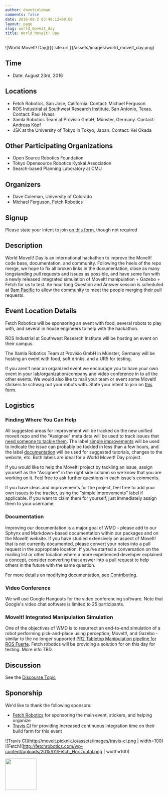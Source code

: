```yaml
---
author: davetcoleman
comments: false
date: 2016-08-2 03:48:12+00:00
layout: page
slug: world_moveit_day
title: World MoveIt! Day
---
```


![World MoveIt! Day]({{ site.url }}/assets/images/world_moveit_day.png)

## Time

  * Date: August 23rd, 2016

## Locations

  - Fetch Robotics, San Jose, California. Contact: Michael Ferguson
  - ROS Industrial at Southwest Research Institute, San Antonio, Texas. Contact: Paul Hvass
  - Xamla Robotics Team at Provisio GmbH, Münster, Germany. Contact: Andreas Köpf
  - JSK at the University of Tokyo in Tokyo, Japan. Contact: Kei Okada

## Other Participating Organizations

  * Open Source Robotics Foundation
  * Tokyo Opensource Robotics Kyokai Association
  * Search-based Planning Laboratory at CMU

## Organizers

  * Dave Coleman, University of Colorado
  * Michael Ferguson, Fetch Robotics

## Signup

Please state your intent to join [on this form](https://goo.gl/forms/vCIKiWcAgaB4mASk2), though not required

## Description

World MoveIt! Day is an international hackathon to improve the MoveIt! code base, documentation, and community. Following the heels of the repo merge, we hope to fix all broken links in the documentation, close as many longstanding pull requests and issues as possible, and have some fun with a newly released integrated simulation of MoveIt! manipulation + Gazebo + Fetch for us to test. An hour long Question and Answer session is scheduled at [9am Pacific](https://www.timeanddate.com/worldclock/meetingtime.html?iso=20160823&p1=37&p2=224) to allow the community to meet the people merging their pull requests.

## Event Location Details

Fetch Robotics will be sponsoring an event with food, several robots to play with, and several in house engineers to help with the hackathon.

ROS Industrial at Southwest Research Institute will be hosting an event on their campus.

The Xamla Robotics Team at Provisio GmbH in Münster, Germany will be hosting an event with food, soft drinks, and a UR5 for testing.

If you aren't near an organized event we encourage you to have your own event in your lab/organization/company and video conference in to all the other events. We would also like to mail your team or event some MoveIt! stickers to schwag out your robots with. State your intent to join on [this form](https://goo.gl/forms/vCIKiWcAgaB4mASk2).

## Logistics

### Finding Where You Can Help

All suggested areas for improvement will be tracked on the new unified moveit repo and the "Assignee" meta data will be used to track issues that [need someone to tackle them](https://github.com/ros-planning/moveit/issues?q=is%3Aopen+is%3Aissue+no%3Aassignee). The label [simple improvements](https://github.com/ros-planning/moveit/issues?q=is%3Aopen+is%3Aissue+no%3Aassignee+label%3A%22simple+improvements%22) will be used to indicate the issue can probably be tackled in less than a few hours, and the label [documentation](https://github.com/ros-planning/moveit/issues?q=is%3Aopen+label%3Adocumentation+no%3Aassignee) will be used for suggested tutorials, changes to the website, etc. Both labels are ideal for a World MoveIt! Day project.

If you would like to help the MoveIt! project by tackling an issue, assign yourself as the "Assignee" in the right side column so we know that you are working on it. Feel free to ask further questions in each issue's comments.

If you have ideas and improvements for the project, feel free to add your own issues to the tracker, using the "simple improvements" label if applicable. If you want to claim them for yourself, just immediately assign them to your username.


### Documentation

Improving our documentation is a major goal of WMD - please add to our Sphynx and Markdown-based documentation within our packages and on the MoveIt! website. If you have studied extensively an aspect of MoveIt! that is not currently documented, please convert your notes into a pull request in the appropriate location. If you've started a conversation on the mailing list or other location where a more experienced developer explained a concept, consider converting that answer into a pull request to help others in the future with the same question.

For more details on modifying documentation, see [Contributing](http://moveit.ros.org/documentation/contributing/).

### Video Conference

We will use Google Hangouts for the video conferencing software. Note that Google's video chat software is limited to 25 participants.

### MoveIt! Integrated Manipulation Simulation

One of the objectives of WMD is to resurrect an end-to-end simulation of a robot performing pick-and-place using perception, MoveIt!, and Gazebo - similar to the no longer supported [PR2 Tabletop Manipulation pipeline for ROS Fuerte](http://wiki.ros.org/pr2_tabletop_manipulation_apps). Fetch robotics will be providing a solution for on this day for testing. More info TBD.

## Discussion

See the [Discourse Topic](http://discourse.ros.org/t/world-moveit-day-planning/365)

## Sponorship

We'd like to thank the following sponsors:

- [Fetch Robotics](http://fetchrobotics.com/) for sponsoring the main event, stickers, and helping organize
- [Travis CI](http://travis-ci.com) for providing increased continuous integration time on their build farm for this event

![Travis CI](http://moveit.picknik.io/assets/images/travis-ci.png | width=100)
![Fetch](http://fetchrobotics.com/wp-content/uploads/2015/01/Fetch_Horizontal.png | width=100)

<img src="http://fetchrobotics.com/wp-content/uploads/2015/01/Fetch_Horizontal.png" width="100">

